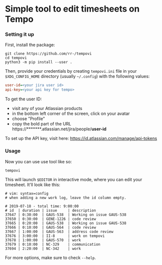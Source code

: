 Simple tool to edit timesheets on Tempo
=======================================

### Setting it up

First, install the package:

```
git clone https://github.com/rr-/tempovi
cd tempovi
python3 -m pip install --user .
```

Then, provide your credentials by creating `tempovi.ini` file in your
`$XDG_CONFIG_HOME` directory (usually `~/.config`) with the following values:

```ini
user-id=<your jira user id>
api-key=<your api key for tempo>
```

To get the user ID:

- visit any of your Atlassian products
- in the bottom left corner of the screen, click on your avatar
- choose "Profile"
- copy the bold part of the URL https://*******.atlassian.net/jira/people/<b>user-id</b>

To set up the API key, visit here: https://id.atlassian.com/manage/api-tokens

### Usage

Now you can use use tool like so:

```console
tempovi
```

This will launch `$EDITOR` in interactive mode, where you can edit your
timesheet. It'll look like this:

```
# vim: syntax=config
# when adding a new work log, leave the id column empty.

# 2019-07-18 - total time: 9:00:00
# id  | duration | issue     | description
37647 | 0:30:00  | GAUS-538  | Working on issue GAUS-538
37650 | 0:30:00  | GENE-1226 | code review
37665 | 0:20:00  | GAUS-538  | Working on issue GAUS-538
37666 | 0:10:00  | GAUS-564  | code review
37667 | 1:00:00  | GAUS-563  | address code review
37676 | 3:00:00  | II-8      | work on tempovi
37678 | 1:00:00  | GAUS-570  | work
37679 | 0:10:00  | NC-329    | communication
37694 | 2:20:00  | NC-342    | work
```

For more options, make sure to check `--help`.
